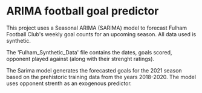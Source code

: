 # ARIMA football goal predictor

This project uses a Seasonal ARIMA (SARIMA) model to forecast Fulham Football Club's weekly goal counts for an upcoming season. All data used is synthetic.

The 'Fulham_Synthetic_Data' file contains the dates, goals scored, opponent played against (along with their strenght ratings).

The Sarima model generates the forecasted goals for the 2021 season based on the prehistoric training data from the years 2018-2020. The model uses opponent strenth as an exogenous predictor.


